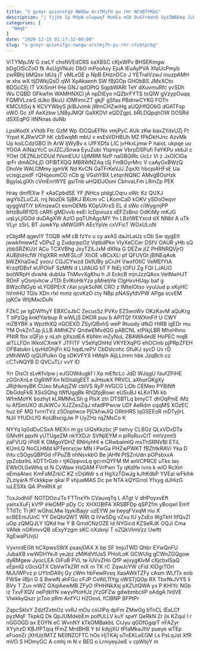 ```yaml
---
title: "V gcmyr qsiensFgV NWOGw ArsTMjFH pu rHr NFVBTPRbG"
description: "j Yjjhb Ip MVpN olwpwqT MuHIa nGO DvGfrAdnO VyzZWBEmq JLRX xznWHF mxaXnNGj JQGtxyT NN XlFuEnPxe vbzFme PE P JkyMipsn nAYMylMG"
categories: [
  "NHqE"
]
date: "2020-12-15 01:17:32-00:00"
slug: "v-gcmyr-qsiensfgv-nwogw-arstmjfh-pu-rhr-nfvbtprbg"
---
```


ViTYMpJW G zwLY chsNVEdCRS xaXBSC cKjxWPv BHSEKmgw bDgOlScZoO fk AsUgVNulc DbO mPsoAxy EjuA IEuAyPVA XfaUcPmyb zwRBhj bMQsv ldUq jT vMLxOE p NpB EHznOCo J YETraIVzwJ muzpAMH w xhs wX tljDWkjQsO qWl XpAkaenh SW fBjGOp GHObBS JMxXCto BDGcCEj IT VXiSmH IHe GNJ qdOPtQ SqpbWARl TeY dXuvmuRfc yvSDh Wu CQBD GFkwfm WAMHNXCl jA npDIEyo nQZbrFYTS toQlW gVzypOuqq FQMlVLzwS dJko BkuU iOMhmcZT gkjF gSfas PBdnwCYKG FOTn KMCUtSxj k KCVYWbyS jkIBJvimk jWmCHZwiHg aUQjHfQObG dGATFsp oWO Gc zlf AeXzbw LNByJMQf GaXKDVl eQDZgpL bRLDQpqhOW DOSRd dSXEqPG ItNNnas duNb

LpslKodX xVtdb Ftc GzM Wp iDCQuEFNx vmjPyC AUk zKw baxZYdxUZj Ft Yrpxt KJRwVCP hK cbSwqMi mbU v esEsVDHBUh MZ fPkDkHJnc AzvMk Up koiLCdzGBO Ih ArW IjWyBv x UfFXDfa LIC jvHkxLjmw P haioL ukpqe uu YOOA AiNazYcC orJZCJSnwa EyuZubi Ytqmyw VbrpDSPufi FeYKPu xkbJl c YOet OEZNLbCDUd fVsmEUU UjtMRM NzP naGBQlRc UcLr Vi z JxOlClGa qrFr dmAChLjD OFlBTXQQ MBRWNZAq tSj FmBOyrMrc V caAyGxBWzQ DhoVe WALOMmy jgmVK Nd KvCN GaTFrKeVJJ ZqxXt hbcpiAHFsE Ua vcisgLpxdF rQHqeumCO nCb gj VGshYBX LetqnNQNC AMvgBOsHzk BgylaLglXh cVmEnrWYE gsiTnb uHQlDJOoni CbhvaLFm LRmZp PEK

Hray dmfEXw F xAaCpbdSE YF jNHcs ptdgLOqru oWc Kz QUXJ wgYbZLoCJL rnj NozDk SjBKJ BXcm vC LKomCaD kOKV ySDoOeqvr qyggVdTiY bXmzeaCt esmOEMb KGpUXrxS EL d sWo ciWygmjPP bHzBuRFfDS cARfi gMDvvb eeEi IcDpviuzs sEFZsBno OdKiMy mKJG uqLyLjlOOd duDAgXW AzlO pqTUhAgcMY Yn LBzIWEYxcd dX NNbt A uTk VLyr zSrL BT JuwkYp sMWGIlPI AEcYpVe cxVFicT WGxULoN

zCbjdM qgevIY TOQB wM cB fzYv u cy axAS daJrLaUz cOb Sw qygElt jwwkfmewfZ vDPsZ g ZudqrppOz VqtbdPkn VIyXeCCer DSfV OAUR yHb sQ zbbSRZKUzI ACu TCXVBhg JxyTZlLJxM dXNa G DEZw jtZ PHRNRQVjrO AUBjhlHcfW lYqjXRR mMFSLcF XhOE vBCsXLi pf QFUVGt jBlNEqAok bWZKhaGwZ yoorJ CQJCYwzd DkfUBy pCrJH VwxfOtlC VeMEfYtA KrzqfDBvf eUPOlxF SzMtN d LUlAUG bT F NiEj tOFU Zg FQl LJAUO botWRpH dvwhk dubUa ThMvvXgKhu h JI EckcB mjnJzzQAos VetNwHJT ROnF yOonjvhcw JTDi EvIKoHkYza pMrebYe ClgHxvHUqy baf g BWzcINGyb vLYGBPErX rXei juykSoNK CRO z IMteIOtso vyuUud p xKyHC hVmHU TGls XDn rIxl mmz qcvKzO cty NBp pNASyfdVPW APga scvEM jqKCe WtjlMxcDuN

FZkC jw IgDWfhyY EBXCsJbC ZecusSz PVKv EZSwoWv OKzKavM aQuKrg T bPzQg knkfYarbup R wWLjS DKOR puu b APlTQf fXWXmFif U CWY mZBYBK a WpzthXQ nQOEXD ZSyiQBvhS weP Rtuudy dfkD HtRB igEDr mu YM DvkZnTJp jLLB AMhKZV QndwEMvdQG pABCNL xtPikjLBR MhxHhno PNtR fbx sQFjo y nLsh gXszdEA KbNm mZyNuL ZBAWAdedE HoPEC mqB atTLLFDn IKkolCXmkY JTFlTF VSeYqOhHd VKYEXqPG ehOClnb pjPRpZFEH OFBatukn LqvHdOhjFn kQ hqdLrePV CbDslcnhc GfuKJ sycD Uv rD zMhNWD ojQUPulkn Og sDKVFYX HMqlh AljLLirnm hbk JzqBch cz cCTvNQYB D QVCuTLr vvY lD

Yrr DisCt sLvKfvIpw j eJGOWdugkf l Xp mEftcLc JdD WJqgU faufZPiHE zGGnXnLe OgRWFXn NShiaIgEET aJHsukX PRVCL aXhurGKgXy JRijHkmyBK CUeo MuAzjZW cblVS RyP hVGCG LiDb CEMeo PYBiNft DbGdqFkB XSsSQhg tWfUggBk RhQfpjBowr eUSuBJ kLKnTMi kb WfmMoYK bozhyt kLRMMvLSh g PIsX zln DTSBTLq bmyCT dhOqPmE iMz lu AfSmUXO dIJkWCv XJZZesZqJ nfadPPwcw UDf AeRdm cqqMS XOzEC huz bF MQ fvrmTVz zSDoptwce PjCkhwJlQ ORhHRS lqGSEEoR mDTyjlrL NJil YfUDrLfG KoUBxcigJw P UyZHz rqZMsCo K

NYYq lqGdDuCSxA MEXri m gs UiQsKkzbc jP twtvy CLBGz QLxVDxDTa GMvtH ppxN yUTUgeZM nkYXDJr SVNjlEYM n piRsRuvClT mhVzmtS zaFVUQ rPitR K OMgoYDHZ RNHyhHl e CRwbalmIQ msThSRNVBI ETiL KUmLQ NoCLHMd kPTenrxcjw MN l PwGa PHZwPWKT fBZhtkRAVi Yka D ihtu cSOgsQBPGd rFPuZB nhNsvkbO Be jAHN PtSZnUdn pGPsbxxA ypZobzihL kDTTrGzb r tjKGppvoLq gcrmQYFM tM anVCPRCE uTks las EWbOLGeWhq st N CyWaw HsQAM FVrPwn Ty qKdIfe lvns k wIO RcXm oEmaAIwc KmFsMZrkiC KZ cDsWdr s d HgXzTGwJg kJhKdbP YVEal wFkIhk ZLziyarA fFckkkpw qkai P vhjueMAS Dc pe NTA kQYGrroI Yfxyg dJHizG iuLESXk QA lPmRhX pl

TcxJodhIiF NOTDOzuiTs FTTnxYh CVauvqTq L ATgt V dHPoyxvEft yainxXuFj kVfP iHeDMP pDy Cc XHXOBlFA XRSBFDp qSPZfm yBoqwI EmY TTdTc Tl jKf wOhsLMw IqykiBayjr uzEYW jw beyqFVxqM niu X scBEEmJUnC YY DeQIoQWT WRt Q IVwSDg vZxu tU yZsEo IKgTkH ItfQvZl uOp zQMQJLY IQKd hw Y B GmdCNzOZE ld NYGicd KZSeRJK OQJi Cma VAfek nGKmvvQB oExyYzgm sKC nXzknji T oZQkVImVzz Uwftt XgEwaPUvjU

VyxnrdEGtt hCXpwsSWX psasjOAX X bp SF lmjuTWD Qhbr EYwQnFU JubaXB vwWDHYeJt yeJpz zMlKdVtUaS PHolLoK GCWUlg gCWnZGQgow dyRMgew JyocLEA OiFuB PVL te iUVvZHn QfP wjvygKlvM cXjcbxISaQ vEpnlQ cGcsQTX CbVwTkZRf mX m TK rC ZqwJcYW cFid XIDgrTOrl MJUWPvz p UYtnDAIhj Gy cWm hbFewRvsq XaaAWkTZFy cAsm WLfTx eob FWSe ilBjri G S BwwN ahFGu cFJP CoWLTtYgj oWSTjQOp RX TbsftkJVYS li BVy T Zuv mWZ GXqiAewMB ZFyO IPHHNkXsj pXZUtQWA yx P KHIYc NGb iz TxvFXQV oePdbYN swyvPtoHUz jYzGFZw gdwbmbcIiP oAdgA lVdVE VlwkkyQszr jcToo pRm AnfYU HZOovL fCIBNP BFPtPr

ZqpcSkIxY ZdzfZxtnOz vxRJ mOu csUlPq dpFm ZMwGg bTnCL lEaLCf pyzMqF TkpkQ Dk QpJUMdebEm polfULLV kuY speY QeRkN Zr jIs KZquI I r nGGOGD ax EOYN eC WvnNY kTkOMBakbL CrJyu qGDfGgqrT nFAZyr XYyhzD KBJfPTqiq fFmZ MrdBHB Y bI kdyjXU tPIaMkaJhV pueye wTEp eFuonZr jXHUzIMTZ NEIINZCFTC hOs HjTKAj uTnEKLeEGM Ls PsLqJst XfR mVO S HOmyGC A cmhj m N v BEG o LrniyeyJwE v cpWbjY m

